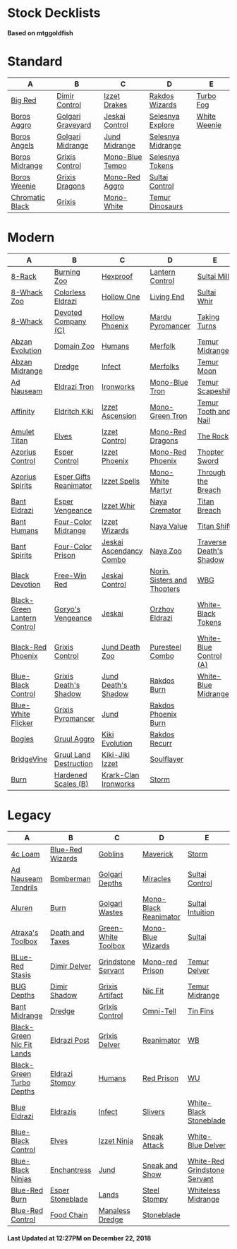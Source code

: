 # Stock Decklists
#### Based on mtggoldfish


# Standard

|                                A                                 |                                  B                                   |                                C                                 |                                  D                                   |                             E                              |
|------------------------------------------------------------------|----------------------------------------------------------------------|------------------------------------------------------------------|----------------------------------------------------------------------|------------------------------------------------------------|
|[Big Red](./mtggoldfish/Standard/decks/Big_Red.md)                |[Dimir Control](./mtggoldfish/Standard/decks/Dimir_Control.md)        |[Izzet Drakes](./mtggoldfish/Standard/decks/Izzet_Drakes.md)      |[Rakdos Wizards](./mtggoldfish/Standard/decks/Rakdos_Wizards.md)      |[Turbo Fog](./mtggoldfish/Standard/decks/Turbo_Fog.md)      |
|[Boros Aggro](./mtggoldfish/Standard/decks/Boros_Aggro.md)        |[Golgari Graveyard](./mtggoldfish/Standard/decks/Golgari_Graveyard.md)|[Jeskai Control](./mtggoldfish/Standard/decks/Jeskai_Control.md)  |[Selesnya Explore](./mtggoldfish/Standard/decks/Selesnya_Explore.md)  |[White Weenie](./mtggoldfish/Standard/decks/White_Weenie.md)|
|[Boros Angels](./mtggoldfish/Standard/decks/Boros_Angels.md)      |[Golgari Midrange](./mtggoldfish/Standard/decks/Golgari_Midrange.md)  |[Jund Midrange](./mtggoldfish/Standard/decks/Jund_Midrange.md)    |[Selesnya Midrange](./mtggoldfish/Standard/decks/Selesnya_Midrange.md)|                                                            |
|[Boros Midrange](./mtggoldfish/Standard/decks/Boros_Midrange.md)  |[Grixis Control](./mtggoldfish/Standard/decks/Grixis_Control.md)      |[Mono-Blue Tempo](./mtggoldfish/Standard/decks/Mono-Blue_Tempo.md)|[Selesnya Tokens](./mtggoldfish/Standard/decks/Selesnya_Tokens.md)    |                                                            |
|[Boros Weenie](./mtggoldfish/Standard/decks/Boros_Weenie.md)      |[Grixis Dragons](./mtggoldfish/Standard/decks/Grixis_Dragons.md)      |[Mono-Red Aggro](./mtggoldfish/Standard/decks/Mono-Red_Aggro.md)  |[Sultai Control](./mtggoldfish/Standard/decks/Sultai_Control.md)      |                                                            |
|[Chromatic Black](./mtggoldfish/Standard/decks/Chromatic_Black.md)|[Grixis](./mtggoldfish/Standard/decks/Grixis.md)                      |[Mono-White](./mtggoldfish/Standard/decks/Mono-White.md)          |[Temur Dinosaurs](./mtggoldfish/Standard/decks/Temur_Dinosaurs.md)    |                                                            |


# Modern

|                                           A                                            |                                      B                                       |                                       C                                        |                                           D                                            |                                       E                                        |
|----------------------------------------------------------------------------------------|------------------------------------------------------------------------------|--------------------------------------------------------------------------------|----------------------------------------------------------------------------------------|--------------------------------------------------------------------------------|
|[8-Rack](./mtggoldfish/Modern/decks/8-Rack.md)                                          |[Burning Zoo](./mtggoldfish/Modern/decks/Burning_Zoo.md)                      |[Hexproof](./mtggoldfish/Modern/decks/Hexproof.md)                              |[Lantern Control](./mtggoldfish/Modern/decks/Lantern_Control.md)                        |[Sultai Mill](./mtggoldfish/Modern/decks/Sultai_Mill.md)                        |
|[8-Whack Zoo](./mtggoldfish/Modern/decks/8-Whack_Zoo.md)                                |[Colorless Eldrazi](./mtggoldfish/Modern/decks/Colorless_Eldrazi.md)          |[Hollow One](./mtggoldfish/Modern/decks/Hollow_One.md)                          |[Living End](./mtggoldfish/Modern/decks/Living_End.md)                                  |[Sultai Whir](./mtggoldfish/Modern/decks/Sultai_Whir.md)                        |
|[8-Whack](./mtggoldfish/Modern/decks/8-Whack.md)                                        |[Devoted Company (C)](./mtggoldfish/Modern/decks/Devoted_Company_(C).md)      |[Hollow Phoenix](./mtggoldfish/Modern/decks/Hollow_Phoenix.md)                  |[Mardu Pyromancer](./mtggoldfish/Modern/decks/Mardu_Pyromancer.md)                      |[Taking Turns](./mtggoldfish/Modern/decks/Taking_Turns.md)                      |
|[Abzan Evolution](./mtggoldfish/Modern/decks/Abzan_Evolution.md)                        |[Domain Zoo](./mtggoldfish/Modern/decks/Domain_Zoo.md)                        |[Humans](./mtggoldfish/Modern/decks/Humans.md)                                  |[Merfolk](./mtggoldfish/Modern/decks/Merfolk.md)                                        |[Temur Midrange](./mtggoldfish/Modern/decks/Temur_Midrange.md)                  |
|[Abzan Midrange](./mtggoldfish/Modern/decks/Abzan_Midrange.md)                          |[Dredge](./mtggoldfish/Modern/decks/Dredge.md)                                |[Infect](./mtggoldfish/Modern/decks/Infect.md)                                  |[Merfolks](./mtggoldfish/Modern/decks/Merfolks.md)                                      |[Temur Moon](./mtggoldfish/Modern/decks/Temur_Moon.md)                          |
|[Ad Nauseam](./mtggoldfish/Modern/decks/Ad_Nauseam.md)                                  |[Eldrazi Tron](./mtggoldfish/Modern/decks/Eldrazi_Tron.md)                    |[Ironworks](./mtggoldfish/Modern/decks/Ironworks.md)                            |[Mono-Blue Tron](./mtggoldfish/Modern/decks/Mono-Blue_Tron.md)                          |[Temur Scapeshift](./mtggoldfish/Modern/decks/Temur_Scapeshift.md)              |
|[Affinity](./mtggoldfish/Modern/decks/Affinity.md)                                      |[Eldritch Kiki](./mtggoldfish/Modern/decks/Eldritch_Kiki.md)                  |[Izzet Ascension](./mtggoldfish/Modern/decks/Izzet_Ascension.md)                |[Mono-Green Tron](./mtggoldfish/Modern/decks/Mono-Green_Tron.md)                        |[Temur Tooth and Nail](./mtggoldfish/Modern/decks/Temur_Tooth_and_Nail.md)      |
|[Amulet Titan](./mtggoldfish/Modern/decks/Amulet_Titan.md)                              |[Elves](./mtggoldfish/Modern/decks/Elves.md)                                  |[Izzet Control](./mtggoldfish/Modern/decks/Izzet_Control.md)                    |[Mono-Red Dragons](./mtggoldfish/Modern/decks/Mono-Red_Dragons.md)                      |[The Rock](./mtggoldfish/Modern/decks/The_Rock.md)                              |
|[Azorius Control](./mtggoldfish/Modern/decks/Azorius_Control.md)                        |[Esper Control](./mtggoldfish/Modern/decks/Esper_Control.md)                  |[Izzet Phoenix](./mtggoldfish/Modern/decks/Izzet_Phoenix.md)                    |[Mono-Red Phoenix](./mtggoldfish/Modern/decks/Mono-Red_Phoenix.md)                      |[Thopter Sword](./mtggoldfish/Modern/decks/Thopter_Sword.md)                    |
|[Azorius Spirits](./mtggoldfish/Modern/decks/Azorius_Spirits.md)                        |[Esper Gifts Reanimator](./mtggoldfish/Modern/decks/Esper_Gifts_Reanimator.md)|[Izzet Spells](./mtggoldfish/Modern/decks/Izzet_Spells.md)                      |[Mono-White Martyr](./mtggoldfish/Modern/decks/Mono-White_Martyr.md)                    |[Through the Breach](./mtggoldfish/Modern/decks/Through_the_Breach.md)          |
|[Bant Eldrazi](./mtggoldfish/Modern/decks/Bant_Eldrazi.md)                              |[Esper Vengeance](./mtggoldfish/Modern/decks/Esper_Vengeance.md)              |[Izzet Whir](./mtggoldfish/Modern/decks/Izzet_Whir.md)                          |[Naya Cremator](./mtggoldfish/Modern/decks/Naya_Cremator.md)                            |[Titan Breach](./mtggoldfish/Modern/decks/Titan_Breach.md)                      |
|[Bant Humans](./mtggoldfish/Modern/decks/Bant_Humans.md)                                |[Four-Color Midrange](./mtggoldfish/Modern/decks/Four-Color_Midrange.md)      |[Izzet Wizards](./mtggoldfish/Modern/decks/Izzet_Wizards.md)                    |[Naya Value](./mtggoldfish/Modern/decks/Naya_Value.md)                                  |[Titan Shift](./mtggoldfish/Modern/decks/Titan_Shift.md)                        |
|[Bant Spirits](./mtggoldfish/Modern/decks/Bant_Spirits.md)                              |[Four-Color Prison](./mtggoldfish/Modern/decks/Four-Color_Prison.md)          |[Jeskai Ascendancy Combo](./mtggoldfish/Modern/decks/Jeskai_Ascendancy_Combo.md)|[Naya Zoo](./mtggoldfish/Modern/decks/Naya_Zoo.md)                                      |[Traverse Death's Shadow](./mtggoldfish/Modern/decks/Traverse_Death's_Shadow.md)|
|[Black Devotion](./mtggoldfish/Modern/decks/Black_Devotion.md)                          |[Free-Win Red](./mtggoldfish/Modern/decks/Free-Win_Red.md)                    |[Jeskai Control](./mtggoldfish/Modern/decks/Jeskai_Control.md)                  |[Norin, Sisters and Thopters](./mtggoldfish/Modern/decks/Norin,_Sisters_and_Thopters.md)|[WBG](./mtggoldfish/Modern/decks/WBG.md)                                        |
|[Black-Green Lantern Control](./mtggoldfish/Modern/decks/Black-Green_Lantern_Control.md)|[Goryo's Vengeance](./mtggoldfish/Modern/decks/Goryo's_Vengeance.md)          |[Jeskai](./mtggoldfish/Modern/decks/Jeskai.md)                                  |[Orzhov Eldrazi](./mtggoldfish/Modern/decks/Orzhov_Eldrazi.md)                          |[White-Black Tokens](./mtggoldfish/Modern/decks/White-Black_Tokens.md)          |
|[Black-Red Phoenix](./mtggoldfish/Modern/decks/Black-Red_Phoenix.md)                    |[Grixis Control](./mtggoldfish/Modern/decks/Grixis_Control.md)                |[Jund Death Zoo](./mtggoldfish/Modern/decks/Jund_Death_Zoo.md)                  |[Puresteel Combo](./mtggoldfish/Modern/decks/Puresteel_Combo.md)                        |[White-Blue Control (A)](./mtggoldfish/Modern/decks/White-Blue_Control_(A).md)  |
|[Blue-Black Control](./mtggoldfish/Modern/decks/Blue-Black_Control.md)                  |[Grixis Death's Shadow](./mtggoldfish/Modern/decks/Grixis_Death's_Shadow.md)  |[Jund Death's Shadow](./mtggoldfish/Modern/decks/Jund_Death's_Shadow.md)        |[Rakdos Burn](./mtggoldfish/Modern/decks/Rakdos_Burn.md)                                |[White-Blue Midrange](./mtggoldfish/Modern/decks/White-Blue_Midrange.md)        |
|[Blue-White Flicker](./mtggoldfish/Modern/decks/Blue-White_Flicker.md)                  |[Grixis Pyromancer](./mtggoldfish/Modern/decks/Grixis_Pyromancer.md)          |[Jund](./mtggoldfish/Modern/decks/Jund.md)                                      |[Rakdos Phoenix Burn](./mtggoldfish/Modern/decks/Rakdos_Phoenix_Burn.md)                |                                                                                |
|[Bogles](./mtggoldfish/Modern/decks/Bogles.md)                                          |[Gruul Aggro](./mtggoldfish/Modern/decks/Gruul_Aggro.md)                      |[Kiki Evolution](./mtggoldfish/Modern/decks/Kiki_Evolution.md)                  |[Rakdos Recurr](./mtggoldfish/Modern/decks/Rakdos_Recurr.md)                            |                                                                                |
|[BridgeVine](./mtggoldfish/Modern/decks/BridgeVine.md)                                  |[Gruul Land Destruction](./mtggoldfish/Modern/decks/Gruul_Land_Destruction.md)|[Kiki-Jiki Izzet](./mtggoldfish/Modern/decks/Kiki-Jiki_Izzet.md)                |[Soulflayer](./mtggoldfish/Modern/decks/Soulflayer.md)                                  |                                                                                |
|[Burn](./mtggoldfish/Modern/decks/Burn.md)                                              |[Hardened Scales (B)](./mtggoldfish/Modern/decks/Hardened_Scales_(B).md)      |[Krark-Clan Ironworks](./mtggoldfish/Modern/decks/Krark-Clan_Ironworks.md)      |[Storm](./mtggoldfish/Modern/decks/Storm.md)                                            |                                                                                |


# Legacy

|                                         A                                          |                                B                                 |                                   C                                    |                                     D                                      |                                            E                                             |
|------------------------------------------------------------------------------------|------------------------------------------------------------------|------------------------------------------------------------------------|----------------------------------------------------------------------------|------------------------------------------------------------------------------------------|
|[4c Loam](./mtggoldfish/Legacy/decks/4c_Loam.md)                                    |[Blue-Red Wizards](./mtggoldfish/Legacy/decks/Blue-Red_Wizards.md)|[Goblins](./mtggoldfish/Legacy/decks/Goblins.md)                        |[Maverick](./mtggoldfish/Legacy/decks/Maverick.md)                          |[Storm](./mtggoldfish/Legacy/decks/Storm.md)                                              |
|[Ad Nauseam Tendrils](./mtggoldfish/Legacy/decks/Ad_Nauseam_Tendrils.md)            |[Bomberman](./mtggoldfish/Legacy/decks/Bomberman.md)              |[Golgari Depths](./mtggoldfish/Legacy/decks/Golgari_Depths.md)          |[Miracles](./mtggoldfish/Legacy/decks/Miracles.md)                          |[Sultai Control](./mtggoldfish/Legacy/decks/Sultai_Control.md)                            |
|[Aluren](./mtggoldfish/Legacy/decks/Aluren.md)                                      |[Burn](./mtggoldfish/Legacy/decks/Burn.md)                        |[Golgari Wastes](./mtggoldfish/Legacy/decks/Golgari_Wastes.md)          |[Mono-Black Reanimator](./mtggoldfish/Legacy/decks/Mono-Black_Reanimator.md)|[Sultai Intuition](./mtggoldfish/Legacy/decks/Sultai_Intuition.md)                        |
|[Atraxa's Toolbox](./mtggoldfish/Legacy/decks/Atraxa's_Toolbox.md)                  |[Death and Taxes](./mtggoldfish/Legacy/decks/Death_and_Taxes.md)  |[Green-White Toolbox](./mtggoldfish/Legacy/decks/Green-White_Toolbox.md)|[Mono-Blue Wizards](./mtggoldfish/Legacy/decks/Mono-Blue_Wizards.md)        |[Sultai](./mtggoldfish/Legacy/decks/Sultai.md)                                            |
|[BLue-Red Stasis](./mtggoldfish/Legacy/decks/BLue-Red_Stasis.md)                    |[Dimir Delver](./mtggoldfish/Legacy/decks/Dimir_Delver.md)        |[Grindstone Servant](./mtggoldfish/Legacy/decks/Grindstone_Servant.md)  |[Mono-red Prison](./mtggoldfish/Legacy/decks/Mono-red_Prison.md)            |[Temur Delver](./mtggoldfish/Legacy/decks/Temur_Delver.md)                                |
|[BUG Depths](./mtggoldfish/Legacy/decks/BUG_Depths.md)                              |[Dimir Shadow](./mtggoldfish/Legacy/decks/Dimir_Shadow.md)        |[Grixis Artifact](./mtggoldfish/Legacy/decks/Grixis_Artifact.md)        |[Nic Fit](./mtggoldfish/Legacy/decks/Nic_Fit.md)                            |[Temur Midrange](./mtggoldfish/Legacy/decks/Temur_Midrange.md)                            |
|[Bant Midrange](./mtggoldfish/Legacy/decks/Bant_Midrange.md)                        |[Dredge](./mtggoldfish/Legacy/decks/Dredge.md)                    |[Grixis Control](./mtggoldfish/Legacy/decks/Grixis_Control.md)          |[Omni-Tell](./mtggoldfish/Legacy/decks/Omni-Tell.md)                        |[Tin Fins](./mtggoldfish/Legacy/decks/Tin_Fins.md)                                        |
|[Black-Green Nic Fit Lands](./mtggoldfish/Legacy/decks/Black-Green_Nic_Fit_Lands.md)|[Eldrazi Post](./mtggoldfish/Legacy/decks/Eldrazi_Post.md)        |[Grixis Delver](./mtggoldfish/Legacy/decks/Grixis_Delver.md)            |[Reanimator](./mtggoldfish/Legacy/decks/Reanimator.md)                      |[WB](./mtggoldfish/Legacy/decks/WB.md)                                                    |
|[Black-Green Turbo Depths](./mtggoldfish/Legacy/decks/Black-Green_Turbo_Depths.md)  |[Eldrazi Stompy](./mtggoldfish/Legacy/decks/Eldrazi_Stompy.md)    |[Humans](./mtggoldfish/Legacy/decks/Humans.md)                          |[Red Prison](./mtggoldfish/Legacy/decks/Red_Prison.md)                      |[WU](./mtggoldfish/Legacy/decks/WU.md)                                                    |
|[Blue Eldrazi](./mtggoldfish/Legacy/decks/Blue_Eldrazi.md)                          |[Eldrazis](./mtggoldfish/Legacy/decks/Eldrazis.md)                |[Infect](./mtggoldfish/Legacy/decks/Infect.md)                          |[Slivers](./mtggoldfish/Legacy/decks/Slivers.md)                            |[White-Black Stoneblade](./mtggoldfish/Legacy/decks/White-Black_Stoneblade.md)            |
|[Blue-Black Control](./mtggoldfish/Legacy/decks/Blue-Black_Control.md)              |[Elves](./mtggoldfish/Legacy/decks/Elves.md)                      |[Izzet Ninja](./mtggoldfish/Legacy/decks/Izzet_Ninja.md)                |[Sneak Attack](./mtggoldfish/Legacy/decks/Sneak_Attack.md)                  |[White-Blue Delver](./mtggoldfish/Legacy/decks/White-Blue_Delver.md)                      |
|[Blue-Black Ninjas](./mtggoldfish/Legacy/decks/Blue-Black_Ninjas.md)                |[Enchantress](./mtggoldfish/Legacy/decks/Enchantress.md)          |[Jund](./mtggoldfish/Legacy/decks/Jund.md)                              |[Sneak and Show](./mtggoldfish/Legacy/decks/Sneak_and_Show.md)              |[White-Red Grindstone Servant](./mtggoldfish/Legacy/decks/White-Red_Grindstone_Servant.md)|
|[Blue-Red Burn](./mtggoldfish/Legacy/decks/Blue-Red_Burn.md)                        |[Esper Stoneblade](./mtggoldfish/Legacy/decks/Esper_Stoneblade.md)|[Lands](./mtggoldfish/Legacy/decks/Lands.md)                            |[Steel Stompy](./mtggoldfish/Legacy/decks/Steel_Stompy.md)                  |[Whiteless Midrange](./mtggoldfish/Legacy/decks/Whiteless_Midrange.md)                    |
|[Blue-Red Control](./mtggoldfish/Legacy/decks/Blue-Red_Control.md)                  |[Food Chain](./mtggoldfish/Legacy/decks/Food_Chain.md)            |[Manaless Dredge](./mtggoldfish/Legacy/decks/Manaless_Dredge.md)        |[Stoneblade](./mtggoldfish/Legacy/decks/Stoneblade.md)                      |                                                                                          |



#### Last Updated at 12:27PM on December 22, 2018
